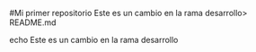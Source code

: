 #Mi primer repositorio
Este es un cambio en la rama desarrollo> README.md


echo Este es un cambio en la rama desarrollo

